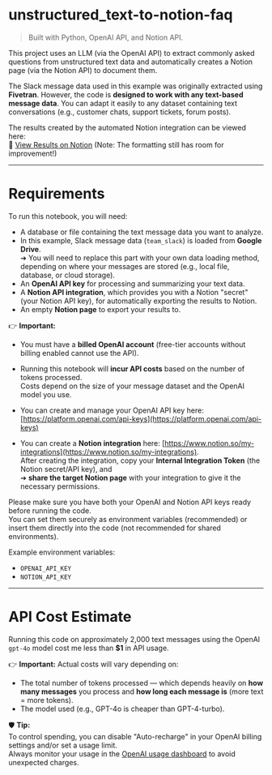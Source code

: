 # unstructured_text-to-notion-faq

> Built with Python, OpenAI API, and Notion API.

This project uses an LLM (via the OpenAI API) to extract commonly asked questions from unstructured text data and automatically creates a Notion page (via the Notion API) to document them.

The Slack message data used in this example was originally extracted using **Fivetran**.  However, the code is **designed to work with any text-based message data**. You can adapt it easily to any dataset containing text conversations (e.g., customer chats, support tickets, forum posts).

The results created by the automated Notion integration can be viewed here:  
🔗 [View Results on Notion]([https://www.notion.so/Auto-generated-FAQ-1afd8cbfdbfd80279fa5c9200855c19b])
(Note: The formatting still has room for improvement!)

---

# Requirements

To run this notebook, you will need:

- A database or file containing the text message data you want to analyze.
- In this example, Slack message data (`team_slack`) is loaded from **Google Drive**.  
  ➔ You will need to replace this part with your own data loading method, depending on where your messages are stored (e.g., local file, database, or cloud storage).
- An **OpenAI API key** for processing and summarizing your text data.
- A **Notion API integration**, which provides you with a Notion "secret" (your Notion API key), for automatically exporting the results to Notion.
- An empty **Notion page** to export your results to.

👉 **Important:**  
- You must have a **billed OpenAI account** (free-tier accounts without billing enabled cannot use the API).
- Running this notebook will **incur API costs** based on the number of tokens processed.  
  Costs depend on the size of your message dataset and the OpenAI model you use.
- You can create and manage your OpenAI API key here: [https://platform.openai.com/api-keys](https://platform.openai.com/api-keys)

- You can create a **Notion integration** here: [https://www.notion.so/my-integrations](https://www.notion.so/my-integrations).  
  After creating the integration, copy your **Internal Integration Token** (the Notion secret/API key), and  
  ➔ **share the target Notion page** with your integration to give it the necessary permissions.

Please make sure you have both your OpenAI and Notion API keys ready before running the code.  
You can set them securely as environment variables (recommended) or insert them directly into the code (not recommended for shared environments).

Example environment variables:
- `OPENAI_API_KEY`
- `NOTION_API_KEY`

---
# **API Cost Estimate**

Running this code on approximately 2,000 text messages using the OpenAI `gpt-4o` model cost me less than **$1** in API usage.

👉 **Important:** Actual costs will vary depending on:
- The total number of tokens processed — which depends heavily on **how many messages** you process and **how long each message is** (more text = more tokens).
- The model used (e.g., GPT-4o is cheaper than GPT-4-turbo).

🛡️ **Tip:**  
To control spending, you can disable "Auto-recharge" in your OpenAI billing settings and/or set a usage limit.  
Always monitor your usage in the [OpenAI usage dashboard](https://platform.openai.com/usage) to avoid unexpected charges.
